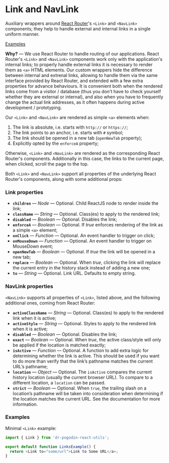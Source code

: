 # Link and NavLink

Auxiliary wrappers around [React Router](https://github.com/ReactTraining/react-router)'s
`<Link>` and `<NavLink>` components; they help to handle external and internal
links in a single uniform manner.

[Examples](#examples)

**Why?** &mdash; We use React Router to handle routing of our applications.
React Router's `<Link>` and `<NavLink>` components work only with the
application's internal links; to properly handle external links it is necessary
to render them as `<a>` HTML elements. Our custom wrappers hide the difference
between internal and extrenal links, allowing to handle them via the same
interface provided by React Router, and extended with a few extra properties for
advance behaviours. It is convenient both when the rendered links come from a
visitor / database (thus you don't have to check yourself whether they are
external or internal), and also when you have to frequently change the actual
link addresses, as it often happens during active development / prototyping.

Our `<Link>` and `<NavLink>` are rendered as simple `<a>` elements when:
1. The link is absolute, i.e. starts with `http://` or `https://`;
2. The link points to an anchor, i.e. starts with `#` symbol;
3. The link should be opened in a new tab (`openNewTab` property);
4. Explicitly opted by the `enforceA` property;

Otherwise, `<Link>` and `<NavLink>` are rendered as the corresponding React
Router's components. Additionally in this case, the links to the current page,
when clicked, scroll the page to the top.

Both `<Link>` and `<NavLink>` support all properties of the underlying React
Router's components, along with some additional props:

### Link properties
- **`children`** &mdash; *Node* &mdash; Optional. Child ReactJS node to render
inside the link;
- **`className`** &mdash; *String* &mdash; Optional. Class(es) to apply to the
rendered link;
- **`disabled`** &mdash; *Boolean* &mdash; Optional. Disables the link;
- **`enforceA`** &mdash; *Boolean* &mdash; Optional. If *true* enforces
rendering of the link as a simple `<a>` element;
- **`onClick`** &mdash; *Function* &mdash; Optional. An event handler to trigger
on click;
- **`onMouseDown`** &mdash; *Function* &mdash; Optional. An event handler to
trigger on MouseDown event;
- **`openNewTab`** &mdash; *Boolean* &mdash; Optional. If *true* the link will
be opened in a new tab;
- **`replace`** &mdash; *Boolean* &mdash; Optional. When *true*, clicking the
link will replace the current entry in the history stack instead of adding a new
one;
- **`to`** &mdash; *String* &mdash; Optional. Link URL. Defaults to empty
string.

### NavLink properties
`<NavLink>` supports all properties of `<Link>`, listed above, and the following
additional ones, coming from React Router:
- **`activeClassName`** &mdash; *String* &mdash; Optional. Class(es) to apply to
the rendered link when it is active;
- **`activeStyle`** &mdash; *String* &mdash; Optional. Styles to apply to the
rendered link when it is active;
- **`disabled`** &mdash; *Boolean* &mdash; Optional. Disables the link;
- **`exact`** &mdash; *Boolean* &mdash; Optional. When *true*, the active
class/style will only be applied if the location is matched exactly;
- **`isActive`** &mdash; *Function* &mdash; Optional. A function to add extra
logic for determining whether the link is active. This should be used if you
want to do more than verify that the link’s pathname matches the current URL’s
pathname;
- **`location`** &mdash; *Object* &mdash; Optional. The `isActive` compares the
current history location (usually the current browser URL). To compare to a
different location, a `location` can be passed.
- **`strict`** &mdash; *Boolean* &mdash; Optional. When `true`, the trailing
slash on a location’s pathname will be taken into consideration when determining
if the location matches the current URL. See the <Route strict> documentation
for more information.

### <a name="examples">Examples</a>

Minimal `<Link>` example:
```js
import { Link } from 'dr-pogodin-react-utils';

export default function LinksExample() {
  return <Link to="some/url">Link to Some URL</a>;
}
```
